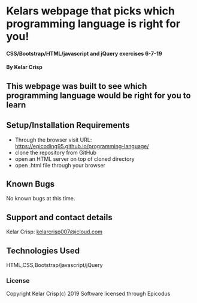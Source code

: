 # Kelars webpage that picks which programming language is right for you!

#### CSS/Bootstrap/HTML/javascript and jQuery exercises 6-7-19

#### By Kelar Crisp

## This webpage was built to see which programming language would be right for you to learn 



## Setup/Installation Requirements

* Through the browser visit URL: https://epicoding95.github.io/programming-language/
* clone the repository from GitHub
* open an HTML server on top of cloned directory
* open .html file through your browser


## Known Bugs

No known bugs at this time.

## Support and contact details

Kelar Crisp: kelarcrisp007@icloud.com

## Technologies Used

HTML,CSS,Bootstrap/javascript/jQuery  

### License

Copyright Kelar Crisp(c) 2019 Software licensed through Epicodus
